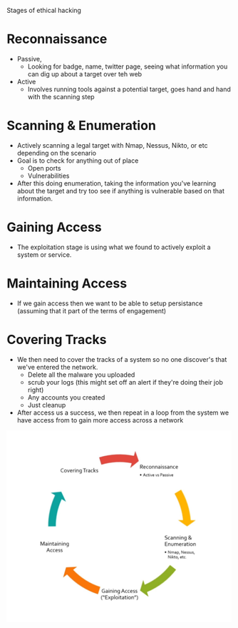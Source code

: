 Stages of ethical hacking

# Reconnaissance

- Passive,
    - Looking for badge, name, twitter page, seeing what information you can dig up about a target over teh web
- Active
    - Involves running tools against a potential target, goes hand and hand with the scanning step

# Scanning & Enumeration

- Actively scanning a legal target with Nmap, Nessus, Nikto, or etc depending on the scenario
- Goal is to check for anything out of place
    - Open ports
    - Vulnerabilities
- After this doing enumeration, taking the information you've learning about the target and try too see if anything is vulnerable based on that information.

# Gaining Access

- The exploitation stage is using what we found to actively exploit a system or service.

# Maintaining Access

- If we gain access then we want to be able to setup persistance (assuming that it part of the terms of engagement)

# Covering Tracks

- We then need to cover the tracks of a system so no one discover's that we've entered the network.
    - Delete all the malware you uploaded
    - scrub your logs (this might set off an alert if they're doing their job right)
    - Any accounts you created
    - Just cleanup
- After access us a success, we then repeat in a loop from the system we have access from to gain more access across a network

![f7d62c2c06c7ace5c743c378d347c3d5.jpg](../../_resources/69c1904c0dba413ba8c5334e64ee98f5.jpg)